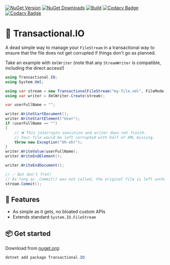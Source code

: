 [![NuGet Version](https://img.shields.io/nuget/v/Transactional.IO?label=NuGet)](https://www.nuget.org/packages/Transactional.IO/)
[![NuGet Downloads](https://img.shields.io/nuget/dt/Transactional.IO?label=Downloads)](https://www.nuget.org/packages/Transactional.IO/)
[![Build](https://github.com/lawrence-laz/transactional-io/workflows/Build/badge.svg)](https://github.com/lawrence-laz/transactional-io/actions?query=workflow%3ABuild)
[![Codacy Badge](https://app.codacy.com/project/badge/Grade/7ff922b8f755431ea5a1fa59e59c534a)](https://www.codacy.com/gh/lawrence-laz/transactional-io/dashboard?utm_source=github.com&amp;utm_medium=referral&amp;utm_content=lawrence-laz/transactional-io&amp;utm_campaign=Badge_Grade)
[![Codacy Badge](https://app.codacy.com/project/badge/Coverage/7ff922b8f755431ea5a1fa59e59c534a)](https://www.codacy.com/gh/lawrence-laz/transactional-io/dashboard?utm_source=github.com&utm_medium=referral&utm_content=lawrence-laz/transactional-io&utm_campaign=Badge_Coverage)

# 📁 Transactional.IO
A dead simple way to manage your `FileStream` in a transactional way to ensure 
that the file does not get corrupted if things don't go as planned.

Take an example with `XmlWriter` (note that any `StreamWriter` is compatible, including the direct access!)
```csharp
using Transactional.IO;
using System.Xml;

using var stream = new TransactionalFileStream("my-file.xml", FileMode.Truncate);
using var writer = XmlWriter.Create(stream);

var userFullName = "";

writer.WriteStartDocument();
writer.WriteStartElement("User");
if (userFullName == "")
{
    // ❌ This interrupts execution and writer does not finish.
    // Your file would be left corrupted with half of XML missing.
    throw new Exception("Uh-oh!"); 
}
writer.WriteValue(userFullName);
writer.WriteEndElement();

writer.WriteEndDocument();

// ✅ But don't fret! 
// As long as .Commit() was not called, the original file is left unchanged.
stream.Commit();
```

## 🌟 Features
  - As simple as it gets, no bloated custom APIs
  - Extends standard `System.IO.FileStream`

## 📦️ Get started
Download from [nuget.org](https://www.nuget.org/packages/Transactional.IO/):
```powershell
dotnet add package Transactional.IO
```

